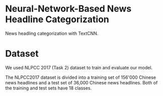 # Neural-Network-Based News Headline Categorization

News headling categorization with TextCNN.

# Dataset

We used NLPCC 2017 (Task 2) dataset to train and evaluate our model.

The NLPCC2017 dataset is divided into a training set of 156'000 Chinese news headlines and a test set of 36,000 Chinese news headlines. Both of the training and test sets have 18 classes.

